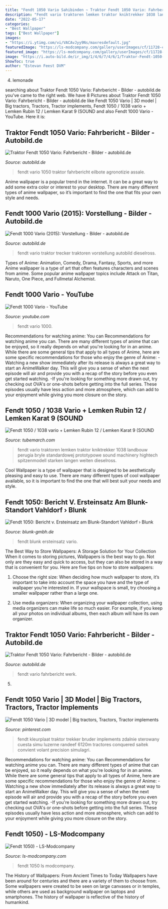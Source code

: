 ```yaml
---
title: "Fendt 1050 Vario Sahibinden ~ Traktor Fendt 1050 Vario: Fahrbericht"
description: "Fendt vario traktoren lemken traktor kniktrekker 1038 landbouw perugia bryle standardowej prototypowe sound machinery hightech spitzenmodell starken langen weiten dieselross"
date: "2022-05-17"
categories:
- "Best Wallpaper"
tags: ["Best Wallpaper"]
images:
- "https://i.ytimg.com/vi/VACAvJyy9Ns/maxresdefault.jpg"
featuredImage: "https://ls-modcompany.com/gallery/userImages/cf/11728-cf57cc22-large.jpg"
featured_image: "https://ls-modcompany.com/gallery/userImages/cf/11728-cf57cc22-large.jpg"
image: "https://i.auto-bild.de/ir_img/1/4/6/7/4/6/1/Traktor-Fendt-1050-Vario-1200x800-eb80d065dfa68049.jpg"
ShowToc: true
author: "Estevan Feest DVM"
---
```



4. lemonade 

	

		
searching about Traktor Fendt 1050 Vario: Fahrbericht - Bilder - autobild.de you've came to the right web. We have 8 Pictures about Traktor Fendt 1050 Vario: Fahrbericht - Bilder - autobild.de like Fendt 1050 Vario | 3D model | Big tractors, Tractors, Tractor implements, Fendt 1050 / 1038 vario + Lemken Rubin 12 / Lemken Karat 9 (SOUND and also Fendt 1000 Vario - YouTube. Here it is:
		
    
## Traktor Fendt 1050 Vario: Fahrbericht - Bilder - Autobild.de

<img loading=lazy src="https://i.auto-bild.de/ir_img/1/4/6/7/4/6/1/Traktor-Fendt-1050-Vario-1200x799-37ec49fb9e36c20d.jpg" onerror="this.onerror=null;this.src='https://tse1.mm.bing.net/th?id=OIP.N-xJ-542wg18VdwpCI0xVAHaE7&amp;pid=15.1';" alt="Traktor Fendt 1050 Vario: Fahrbericht - Bilder - autobild.de">

_Source: autobild.de_

>fendt vario 1050 traktor fahrbericht eilbote agronotizie assale. 

	

Anime wallpaper is a popular trend in the internet. It can be a great way to add some extra color or interest to your desktop. There are many different types of anime wallpaper, so it’s important to find the one that fits your own style and needs.

    
## Fendt 1000 Vario (2015): Vorstellung - Bilder - Autobild.de

<img loading=lazy src="http://i.auto-bild.de/ir_img/1/2/3/7/6/7/2/Der-staerkste-Fendt-Traktor-hat-500-PS-1200x800-bc07b3571b3074e8.jpg" onerror="this.onerror=null;this.src='https://tse1.mm.bing.net/th?id=OIP.vAezVxswdOhmi2Ehi1GuQQHaE8&amp;pid=15.1';" alt="Fendt 1000 Vario (2015): Vorstellung - Bilder - autobild.de">

_Source: autobild.de_

>fendt vario traktor trecker traktoren vorstellung autobild dieselross. 

	

Types of Anime: Animation, Comedy, Drama, Fantasy, Sports, and more
Anime wallpaper is a type of art that often features characters and scenes from anime. Some popular anime wallpaper topics include Attack on Titan, Naruto, One Piece, and Fullmetal Alchemist.

    
## Fendt 1000 Vario - YouTube

<img loading=lazy src="https://i.ytimg.com/vi/VACAvJyy9Ns/maxresdefault.jpg" onerror="this.onerror=null;this.src='https://tse1.mm.bing.net/th?id=OIP.qAaI81lhWdM8s67MTfZwZwHaEK&amp;pid=15.1';" alt="Fendt 1000 Vario - YouTube">

_Source: youtube.com_

>fendt vario 1000. 

	

Recommendations for watching anime: You can
Recommendations for watching anime you can. There are many different types of anime that can be enjoyed, so it really depends on what you're looking for in an anime. While there are some general tips that apply to all types of Anime, here are some specific recommendations for those who enjoy the genre of Anime: 
-Watching a new show immediately after its release is always a great way to start an AnimeWalker day. This will give you a sense of when the next episode will air and provide you with a recap of the story before you even get started watching. 
-If you're looking for something more drawn out, try checking out OVA's or one-shots before getting into the full series. These episodes usually have less action and more atmosphere, which can add to your enjoyment while giving you more closure on the story.

    
## Fendt 1050 / 1038 Vario + Lemken Rubin 12 / Lemken Karat 9 (SOUND

<img loading=lazy src="https://tubemarch.com/wp-content/uploads/2020/09/fendt-1050-1038-vario-lemken-rub-1.jpg" onerror="this.onerror=null;this.src='https://tse4.mm.bing.net/th?id=OIP.TVZy7705CtIpi6IjbSGIkAHaEK&amp;pid=15.1';" alt="Fendt 1050 / 1038 vario + Lemken Rubin 12 / Lemken Karat 9 (SOUND">

_Source: tubemarch.com_

>fendt vario traktoren lemken traktor kniktrekker 1038 landbouw perugia bryle standardowej prototypowe sound machinery hightech spitzenmodell starken langen weiten dieselross. 

	

Cool Wallpaper is a type of wallpaper that is designed to be aesthetically pleasing and easy to use. There are many different types of cool wallpaper available, so it is important to find the one that will best suit your needs and style.

    
## Fendt 1050: Bericht V. Ersteinsatz Am Blunk-Standort Vahldorf › Blunk

<img loading=lazy src="https://www.blunk-gmbh.de/wp-content/uploads/2017/03/Blunk-Fendt-1050-Ersteinsatz-2.jpg" onerror="this.onerror=null;this.src='https://tse2.mm.bing.net/th?id=OIP.zqooqUuhZPToEhLbG_tsaQHaE5&amp;pid=15.1';" alt="Fendt 1050: Bericht v. Ersteinsatz am Blunk-Standort Vahldorf › Blunk">

_Source: blunk-gmbh.de_

>fendt blunk ersteinsatz vario. 

	

The Best Way to Store Wallpapers: A Storage Solution for Your Collection
When it comes to storing pictures, Wallpapers is the best way to go. Not only are they easy and quick to access, but they can also be stored in a way that is convenient for you. Here are five tips on how to store wallpapers:
1) Choose the right size: When deciding how much wallpaper to store, it’s important to take into account the space you have and the type of wallpaper you’re interested in. If your wallspace is small, try choosing a smaller wallpaper rather than a large one.

2) Use media organizers: When organizing your wallpaper collection, using media organizers can make life so much easier. For example, if you keep all your photos on individual albums, then each album will have its own organizer.

    
## Traktor Fendt 1050 Vario: Fahrbericht - Bilder - Autobild.de

<img loading=lazy src="https://i.auto-bild.de/ir_img/1/4/6/7/4/6/1/Traktor-Fendt-1050-Vario-1200x800-eb80d065dfa68049.jpg" onerror="this.onerror=null;this.src='https://tse4.mm.bing.net/th?id=OIP.64DQZd-mgElhAVzXc1DJcAHaE8&amp;pid=15.1';" alt="Traktor Fendt 1050 Vario: Fahrbericht - Bilder - autobild.de">

_Source: autobild.de_

>fendt vario fahrbericht werk. 

	

5.

    
## Fendt 1050 Vario | 3D Model | Big Tractors, Tractors, Tractor Implements

<img loading=lazy src="https://i.pinimg.com/736x/95/dc/3c/95dc3c7afe1679df3395b6ccf8d1fba7.jpg" onerror="this.onerror=null;this.src='https://tse2.mm.bing.net/th?id=OIP.-WaO8cvBSQjNgoC_IlamgwHaEK&amp;pid=15.1';" alt="Fendt 1050 Vario | 3D model | Big tractors, Tractors, Tractor implements">

_Source: pinterest.com_

>fendt kleurplaat traktor trekker bruder implements zdalnie sterowany cuesta simu luzerne randeef 6120m tractores conquered saitek convient volant precision simulagri. 

	

Recommendations for watching anime: You can
Recommendations for watching anime you can. There are many different types of anime that can be enjoyed, so it really depends on what you're looking for in an anime. While there are some general tips that apply to all types of Anime, here are some specific recommendations for those who enjoy the genre of Anime: 
-Watching a new show immediately after its release is always a great way to start an AnimeWalker day. This will give you a sense of when the next episode will air and provide you with a recap of the story before you even get started watching. 
-If you're looking for something more drawn out, try checking out OVA's or one-shots before getting into the full series. These episodes usually have less action and more atmosphere, which can add to your enjoyment while giving you more closure on the story.

    
## Fendt 1050) - LS-Modcompany

<img loading=lazy src="https://ls-modcompany.com/gallery/userImages/cf/11728-cf57cc22-large.jpg" onerror="this.onerror=null;this.src='https://tse1.mm.bing.net/th?id=OIP.6VUV8ZKRpmAZmbw7DQpZTgHaEK&amp;pid=15.1';" alt="Fendt 1050) - LS-Modcompany">

_Source: ls-modcompany.com_

>fendt 1050 ls modcompany. 

	

The History of Wallpapers: From Ancient Times to Today
Wallpapers have been around for centuries and there are a variety of them to choose from. Some wallpapers were created to be seen on large canvases or in temples, while others are used as background wallpaper on laptops and smartphones. The history of wallpaper is reflective of the history of humankind.

